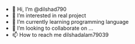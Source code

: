 - 👋 Hi, I’m @dilshad790
- 👀 I’m interested in real project
- 🌱 I’m currently learning programming language
- 💞️ I’m looking to collaborate on ...
- 📫 How to reach me dilshadalam79039

<!---
dilshad790/dilshad790 is a ✨ special ✨ repository because its `README.md` (this file) appears on your GitHub profile.
You can click the Preview link to take a look at your changes.
--->
